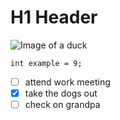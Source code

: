 # H1 Header 
![Image of a duck](https://cdn.pixabay.com/photo/2025/10/02/10/07/duck-9868154_1280.jpg)

``` int example = 9; ```

- [ ] attend work meeting
- [x] take the dogs out
- [ ] check on grandpa
